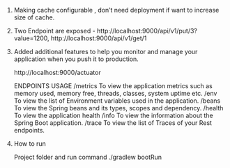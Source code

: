 1. Making cache configurable , don’t need deployment if want to increase size of cache.
2. Two Endpoint are exposed - http://localhost:9000/api/v1/put/3?value=1200, http://localhost:9000/api/v1/get/1
3. Added additional features to help you monitor and manage your application when you push it to production. 

   http://localhost:9000/actuator

    ENDPOINTS	USAGE
    /metrics	To view the application metrics such as memory used, memory free, threads, classes, system uptime etc.
    /env	    To view the list of Environment variables used in the application.
    /beans	    To view the Spring beans and its types, scopes and dependency.
    /health	    To view the application health
    /info	    To view the information about the Spring Boot application.
    /trace	    To view the list of Traces of your Rest endpoints.

4. How to run

    Project folder and run command
        ./gradlew bootRun

